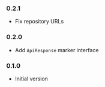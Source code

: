 ### 0.2.1

* Fix repository URLs

### 0.2.0

* Add `ApiResponse` marker interface

### 0.1.0

* Initial version
